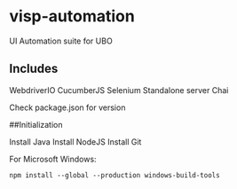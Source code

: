 # visp-automation
UI Automation suite for UBO

## Includes

WebdriverIO
CucumberJS
Selenium Standalone server
Chai

Check package.json for version

##Initialization

Install Java
Install NodeJS
Install Git

For Microsoft Windows:

```npm install --global --production windows-build-tools```

